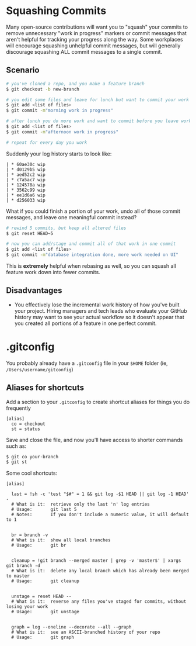 # Squashing Commits

Many open-source contributions will want you to "squash" your commits to remove unnecessary "work in progress" markers
or commit messages that aren't helpful for tracking your progress along the way. Some workplaces will encourage
squashing unhelpful commit messages, but will generally discourage squashing ALL commit messages to a single commit.

## Scenario

```bash
# you've cloned a repo, and you make a feature branch
$ git checkout -b new-branch

# you edit some files and leave for lunch but want to commit your work first
$ git add <list of files>
$ git commit -m"morning work in progress"

# after lunch you do more work and want to commit before you leave work for the day
$ git add <list of files>
$ git commit -m"afternoon work in progress"

# repeat for every day you work
```

Suddenly your log history starts to look like:

```
| * 60ae30c wip
| * d0129b5 wip
| * aed52c2 wip
| * c7a5ac7 wip
| * 124578a wip
| * 3562c99 wip
| * ee1d6a6 wip
| * d256033 wip
```

What if you could finish a portion of your work, undo all of those commit messages, and leave one meaningful commit
instead?

```bash
# rewind 5 commits, but keep all altered files
$ git reset HEAD~5

# now you can add/stage and commit all of that work in one commit
$ git add <list of files>
$ git commit -m"database integration done, more work needed on UI"
```

This is **extremely** helpful when rebasing as well, so you can squash all feature work down into fewer commits.

## Disadvantages

- You effectively lose the incremental work history of how you've built your project. Hiring managers and tech
leads who evaluate your GitHub history may want to see your actual workflow so it doesn't appear that you created
all portions of a feature in one perfect commit.


# .gitconfig

You probably already have a `.gitconfig` file in your `$HOME` folder (ie, `/Users/username/gitconfig`)

## Aliases for shortcuts

Add a section to your `.gitconfig` to create shortcut aliases for things you do frequently

```
[alias]
  co = checkout
  st = status
```

Save and close the file, and now you'll have access to shorter commands such as:

```bash
$ git co your-branch
$ git st
```

Some cool shortcuts:

```
[alias]

  last = !sh -c 'test "$#" = 1 && git log -$1 HEAD || git log -1 HEAD' -
  # What is it:  retrieve only the last 'n' log entries
  # Usage:       git last 5
  # Notes:       If you don't include a numeric value, it will default to 1


  br = branch -v
  # What is it:  show all local branches
  # Usage:       git br


  cleanup = !git branch --merged master | grep -v 'master$' | xargs git branch -d
  # What is it:  delete any local branch which has already been merged to master
  # Usage:       git cleanup


  unstage = reset HEAD --
  # What is it:  reverse any files you've staged for commits, without losing your work
  # Usage:       git unstage


  graph = log --oneline --decorate --all --graph
  # What is it:  see an ASCII-branched history of your repo
  # Usage:       git graph
```
